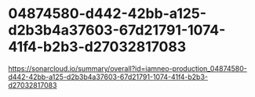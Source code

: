 # 04874580-d442-42bb-a125-d2b3b4a37603-67d21791-1074-41f4-b2b3-d27032817083
https://sonarcloud.io/summary/overall?id=iamneo-production_04874580-d442-42bb-a125-d2b3b4a37603-67d21791-1074-41f4-b2b3-d27032817083
